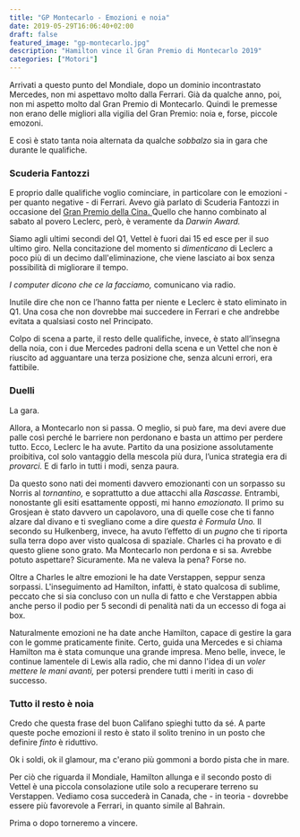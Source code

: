 ```yaml
---
title: "GP Montecarlo - Emozioni e noia"
date: 2019-05-29T16:06:40+02:00
draft: false
featured_image: "gp-montecarlo.jpg"
description: "Hamilton vince il Gran Premio di Montecarlo 2019"
categories: ["Motori"]
---
```



Arrivati a questo punto del Mondiale, dopo un dominio incontrastato Mercedes, non mi aspettavo molto dalla Ferrari. Già da qualche anno, poi, non mi aspetto molto dal Gran Premio di Montecarlo. Quindi le premesse non erano delle migliori alla vigilia del Gran Premio: noia e, forse, piccole emozoni. 

E così è stato tanta noia alternata da qualche *sobbalzo* sia in gara che durante le qualifiche.

### Scuderia Fantozzi
E proprio dalle qualifiche voglio cominciare, in particolare con le emozioni - per quanto negative - di Ferrari. Avevo già parlato di Scuderia Fantozzi in occasione del <a href="https://la-mansarda.com/blog/gp-cina/" target="_blank" rel="nofollow" title="Gran Premio Cina">Gran Premio della Cina. </a> Quello che hanno combinato al sabato al povero Leclerc, però, è veramente da *Darwin Award.* 

Siamo agli ultimi secondi del Q1, Vettel è fuori dai 15 ed esce per il suo ultimo giro. Nella concitazione del momento si *dimenticano* di Leclerc a poco più di un decimo dall'eliminazione, che viene lasciato ai box senza possibilità di migliorare il tempo. 

*I computer dicono che ce la facciamo,* comunicano via radio. 

Inutile dire che non ce l’hanno fatta per niente e Leclerc è stato eliminato in Q1. Una cosa che non dovrebbe mai succedere in Ferrari e che andrebbe evitata a qualsiasi costo nel Principato.

Colpo di scena a parte, il resto delle qualifiche, invece, è stato all’insegna della noia, con i due Mercedes padroni della scena e un Vettel che non è riuscito ad agguantare una terza posizione che, senza alcuni errori, era fattibile. 

### Duelli
La gara. 

Allora, a Montecarlo non si passa. O meglio, si può fare, ma devi avere due palle così perché le barriere non perdonano e basta un attimo per perdere tutto. Ecco, Leclerc le ha avute. Partito da una posizione assolutamente proibitiva, col solo vantaggio della mescola più dura, l’unica strategia era di *provarci.* E di farlo in tutti i modi, senza paura. 

Da questo sono nati dei momenti davvero emozionanti con un sorpasso su Norris al *tornantino,* e soprattutto a due attacchi alla *Rascasse.* Entrambi, nonostante gli esiti esattamente opposti, mi hanno *emozionato.* Il primo su Grosjean è stato davvero un capolavoro, una di quelle cose che ti fanno alzare dal divano e ti svegliano come a dire *questa è Formula Uno.* Il secondo su Hulkenberg, invece, ha avuto l’effetto di un *pugno* che ti riporta sulla terra dopo aver visto qualcosa di spaziale. Charles ci ha provato e di questo gliene sono grato. Ma Montecarlo non perdona e si sa. Avrebbe potuto aspettare? Sicuramente. Ma ne valeva la pena? Forse no.

Oltre a Charles le altre emozioni le ha date Verstappen, seppur senza sorpassi. L'inseguimento ad Hamilton, infatti, è stato qualcosa di sublime, peccato che si sia concluso con un nulla di fatto e che Verstappen abbia anche perso il podio per 5 secondi di penalità nati da un eccesso di foga ai box.

Naturalmente emozioni ne ha date anche Hamilton, capace di gestire la gara con le gomme praticamente finite. Certo, guida una Mercedes e si chiama Hamilton ma è stata comunque una grande impresa. 
Meno belle, invece, le continue lamentele di Lewis alla radio, che mi danno l'idea di un *voler mettere le mani avanti,* per potersi prendere tutti i meriti in caso di successo. 

### Tutto il resto è noia

Credo che questa frase del buon Califano spieghi tutto da sé. A parte queste poche emozioni il resto è stato il solito trenino in un posto che definire *finto* è riduttivo. 

Ok i soldi, ok il glamour, ma c'erano più gommoni a bordo pista che in mare. 

Per ciò che riguarda il Mondiale, Hamilton allunga e il secondo posto di Vettel è una piccola consolazione utile solo a recuperare terreno su Verstappen. Vediamo cosa succederà in Canada, che - in teoria - dovrebbe essere più favorevole a Ferrari, in quanto simile al Bahrain. 

Prima o dopo torneremo a vincere.
